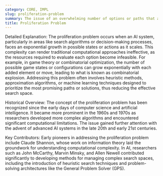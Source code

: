 ```yaml
---
category: CORE, IMPL
slug: proliferation-problem
summary: The issue of an overwhelming number of options or paths that an algorithm must consider, making computation impractically complex or resource-intensive.
title: Proliferation Problem
---
```


Detailed Explanation: The proliferation problem occurs when an AI system, particularly in areas like search algorithms or decision-making processes, faces an exponential growth in possible states or actions as it scales. This complexity can render traditional computational approaches ineffective, as the resources required to evaluate each option become infeasible. For example, in game theory or combinatorial optimization, the number of possible game states or configurations can grow exponentially with each added element or move, leading to what is known as combinatorial explosion. Addressing this problem often involves heuristic methods, approximation algorithms, or machine learning techniques designed to prioritize the most promising paths or solutions, thus reducing the effective search space.

Historical Overview: The concept of the proliferation problem has been recognized since the early days of computer science and artificial intelligence. It became more prominent in the 1960s and 1970s as researchers developed more complex algorithms and encountered significant computational limitations. The issue gained further attention with the advent of advanced AI systems in the late 20th and early 21st centuries.

Key Contributors: Early pioneers in addressing the proliferation problem include Claude Shannon, whose work on information theory laid the groundwork for understanding computational complexity. In AI, researchers such as John McCarthy, Marvin Minsky, and Allen Newell contributed significantly to developing methods for managing complex search spaces, including the introduction of heuristic search techniques and problem-solving architectures like the General Problem Solver (GPS).